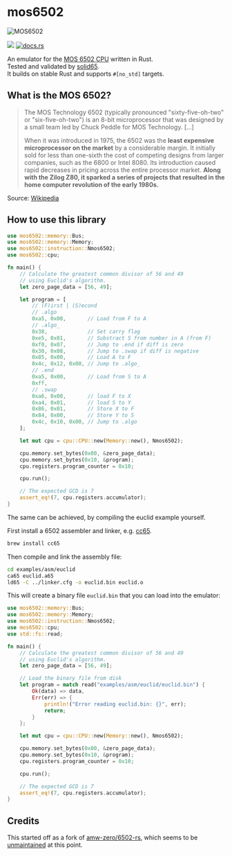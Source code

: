 # mos6502

![MOS6502](assets/6502.jpg)

![](https://github.com/mre/mos6502/workflows/test/badge.svg)
[![docs.rs](https://docs.rs/mos6502/badge.svg)](https://docs.rs/mos6502)

An emulator for the [MOS 6502 CPU](https://en.wikipedia.org/wiki/MOS_Technology_6502) written in Rust.  
Tested and validated by [solid65](https://github.com/omarandlorraine/solid65).  
It builds on stable Rust and supports `#[no_std]` targets.

## What is the MOS 6502?

> The MOS Technology 6502 (typically pronounced "sixty-five-oh-two" or "six-five-oh-two") is an 8-bit microprocessor that was designed by a small team led by Chuck Peddle for MOS Technology. [...]
>
> When it was introduced in 1975, the 6502 was the **least expensive microprocessor on the market** by a considerable margin. It initially sold for less than one-sixth the cost of competing designs from larger companies, such as the 6800 or Intel 8080. Its introduction caused rapid decreases in pricing across the entire processor market. **Along with the Zilog Z80, it sparked a series of projects that resulted in the home computer revolution of the early 1980s.**

Source: [Wikipedia](https://en.wikipedia.org/wiki/MOS_Technology_6502)


## How to use this library

```rust
use mos6502::memory::Bus;
use mos6502::memory::Memory;
use mos6502::instruction::Nmos6502;
use mos6502::cpu;

fn main() {
    // Calculate the greatest common divisor of 56 and 49
    // using Euclid's algorithm.
    let zero_page_data = [56, 49];

    let program = [
        // (F)irst | (S)econd
        // .algo
        0xa5, 0x00,       // Load from F to A
        // .algo_
        0x38,             // Set carry flag
        0xe5, 0x01,       // Substract S from number in A (from F)
        0xf0, 0x07,       // Jump to .end if diff is zero
        0x30, 0x08,       // Jump to .swap if diff is negative
        0x85, 0x00,       // Load A to F
        0x4c, 0x12, 0x00, // Jump to .algo_
        // .end
        0xa5, 0x00,       // Load from S to A
        0xff,
        // .swap
        0xa6, 0x00,       // load F to X
        0xa4, 0x01,       // load S to Y
        0x86, 0x01,       // Store X to F
        0x84, 0x00,       // Store Y to S
        0x4c, 0x10, 0x00, // Jump to .algo
    ];

    let mut cpu = cpu::CPU::new(Memory::new(), Nmos6502);

    cpu.memory.set_bytes(0x00, &zero_page_data);
    cpu.memory.set_bytes(0x10, &program);
    cpu.registers.program_counter = 0x10;

    cpu.run();

    // The expected GCD is 7
    assert_eq!(7, cpu.registers.accumulator);
}
```

The same can be achieved, by compiling the euclid example yourself.

First install a 6502 assembler and linker, e.g. [cc65](https://cc65.github.io/cc65/).

```sh
brew install cc65
```

Then compile and link the assembly file:

```sh
cd examples/asm/euclid
ca65 euclid.a65
ld65 -C ../linker.cfg -o euclid.bin euclid.o
```

This will create a binary file `euclid.bin` that you can load into the emulator:

```rust
use mos6502::memory::Bus;
use mos6502::memory::Memory;
use mos6502::instruction::Nmos6502;
use mos6502::cpu;
use std::fs::read;

fn main() {
    // Calculate the greatest common divisor of 56 and 49
    // using Euclid's algorithm.
    let zero_page_data = [56, 49];

    // Load the binary file from disk
    let program = match read("examples/asm/euclid/euclid.bin") {
        Ok(data) => data,
        Err(err) => {
            println!("Error reading euclid.bin: {}", err);
            return;
        }
    };

    let mut cpu = cpu::CPU::new(Memory::new(), Nmos6502);

    cpu.memory.set_bytes(0x00, &zero_page_data);
    cpu.memory.set_bytes(0x10, &program);
    cpu.registers.program_counter = 0x10;

    cpu.run();

    // The expected GCD is 7
    assert_eq!(7, cpu.registers.accumulator);
}
```

## Credits

This started off as a fork of [amw-zero/6502-rs](https://github.com/amw-zero/6502-rs),
which seems to be [unmaintained](https://github.com/amw-zero/6502-rs/pull/36) at this point.
